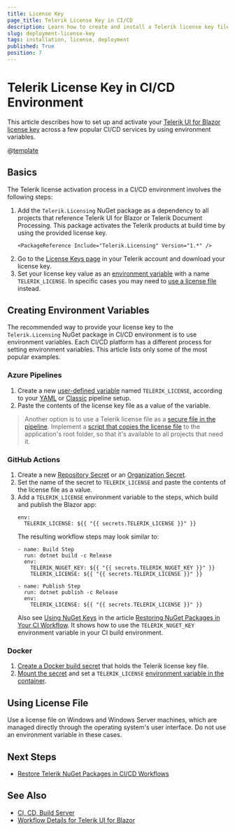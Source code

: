 ```yaml
---
title: License Key
page_title: Telerik License Key in CI/CD
description: Learn how to create and install a Telerik license key file in continuous integration and continuous delivery (CI/CD) workflows and environments.
slug: deployment-license-key
tags: installation, license, deployment
published: True
position: 7
---
```


# Telerik License Key in CI/CD Environment

This article describes how to set up and activate your [Telerik UI for Blazor license key](slug:installation-license-key) across a few popular CI/CD services by using environment variables.

@[template](/_contentTemplates/common/get-started.md#license-key-version)

## Basics

The Telerik license activation process in a CI/CD environment involves the following steps:

1. Add the `Telerik.Licensing` NuGet package as a dependency to all projects that reference Telerik UI for Blazor or Telerik Document Processing. This package activates the Telerik products at build time by using the provided license key.
    ````XML.skip-repl
    <PackageReference Include="Telerik.Licensing" Version="1.*" />
    ````
1. Go to the [License Keys page](https://www.telerik.com/account/your-licenses/license-keys) in your Telerik account and download your license key.
1. Set your license key value as an [environment variable](#creating-environment-variables) with a name `TELERIK_LICENSE`. In specific cases you may need to [use a license file](#using-license-file) instead.

## Creating Environment Variables

The recommended way to provide your license key to the `Telerik.Licensing` NuGet package in CI/CD environment is to use environment variables. Each CI/CD platform has a different process for setting environment variables. This article lists only some of the most popular examples.

### Azure Pipelines

1. Create a new [user-defined variable](https://learn.microsoft.com/en-us/azure/devops/pipelines/process/variables) named `TELERIK_LICENSE`, according to your [YAML](https://learn.microsoft.com/en-us/azure/devops/pipelines/process/variables?view=azure-devops&tabs=yaml%2Cbatch#set-variables-in-pipeline) or [Classic](https://learn.microsoft.com/en-us/azure/devops/pipelines/process/variables?view=azure-devops&tabs=classic%2Cbatch#set-variables-in-pipeline) pipeline setup.
1. Paste the contents of the license key file as a value of the variable.

> Another option is to use a Telerik license file as a [secure file in the pipeline](https://learn.microsoft.com/en-us/azure/devops/pipelines/library/secure-files). Implement a [script that copies the license file](https://learn.microsoft.com/en-us/azure/devops/pipelines/library/secure-files?view=azure-devops#consume-a-secure-file-in-a-pipeline) to the application's root folder, so that it's available to all projects that need it.

### GitHub Actions

1. Create a new [Repository Secret](https://docs.github.com/en/actions/reference/encrypted-secrets#creating-encrypted-secrets-for-a-repository) or an [Organization Secret](https://docs.github.com/en/actions/reference/encrypted-secrets#creating-encrypted-secrets-for-an-organization).
1. Set the name of the secret to `TELERIK_LICENSE` and paste the contents of the license file as a value.
1. Add a `TELERIK_LICENSE` environment variable to the steps, which build and publish the Blazor app:
    ````YAML.skip-repl
    env:
      TELERIK_LICENSE: ${{ "{{ secrets.TELERIK_LICENSE }}" }}
    ````
    The resulting workflow steps may look similar to:
    ````YAML.skip-repl
    - name: Build Step
      run: dotnet build -c Release
      env:
        TELERIK_NUGET_KEY: ${{ "{{ secrets.TELERIK_NUGET_KEY }}" }}
        TELERIK_LICENSE: ${{ "{{ secrets.TELERIK_LICENSE }}" }}

    - name: Publish Step
      run: dotnet publish -c Release
      env:
        TELERIK_LICENSE: ${{ "{{ secrets.TELERIK_LICENSE }}" }}
    ````
    Also see [Using NuGet Keys](slug:deployment-nuget#using-nuget-keys) in the article [Restoring NuGet Packages in Your CI Workflow](slug:deployment-nuget). It shows how to use the `TELERIK_NUGET_KEY` environment variable in your CI build environment.

### Docker

1. [Create a Docker build secret](https://docs.docker.com/build/building/secrets/#using-build-secrets) that holds the Telerik license key file.
1. [Mount the secret](https://docs.docker.com/build/building/secrets/#secret-mounts) and set a `TELERIK_LICENSE` [environment variable in the container](https://docs.docker.com/build/building/secrets/#target).

## Using License File

Use a license file on Windows and Windows Server machines, which are managed directly through the operating system's user interface. Do not use an environment variable in these cases.

## Next Steps

* [Restore Telerik NuGet Packages in CI/CD Workflows](slug:deployment-nuget)

## See Also

* [CI, CD, Build Server](slug:deployment-ci-cd-build-pc)
* [Workflow Details for Telerik UI for Blazor](slug:getting-started/what-you-need)
